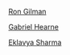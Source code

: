 [Ron Gilman](https://brianjhuang.github.io/ron-gilman-juni/)

[Gabriel Hearne](https://brianjhuang.github.io/gabriel-hearne-juni/)

[Eklavya Sharma](https://brianjhuang.github.io/eklavya-sharma-juni/)
